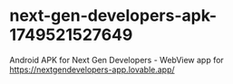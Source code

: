 # next-gen-developers-apk-1749521527649
Android APK for Next Gen Developers - WebView app for https://nextgendevelopers-app.lovable.app/

